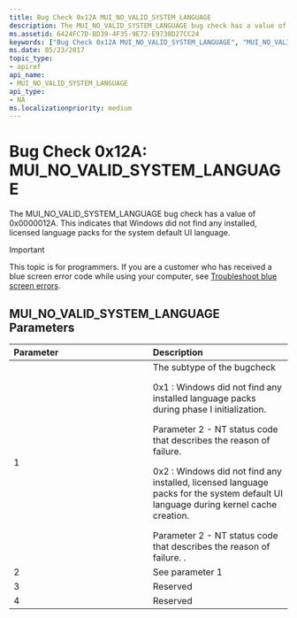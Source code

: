 ```yaml
---
title: Bug Check 0x12A MUI_NO_VALID_SYSTEM_LANGUAGE
description: The MUI_NO_VALID_SYSTEM_LANGUAGE bug check has a value of 0x0000012A. This indicates that Windows did not find any installed, licensed language packs for the system default UI language.
ms.assetid: 6424FC7D-BD39-4F35-9E72-E9730D27CC24
keywords: ["Bug Check 0x12A MUI_NO_VALID_SYSTEM_LANGUAGE", "MUI_NO_VALID_SYSTEM_LANGUAGE"]
ms.date: 05/23/2017
topic_type:
- apiref
api_name:
- MUI_NO_VALID_SYSTEM_LANGUAGE
api_type:
- NA
ms.localizationpriority: medium
---
```


# Bug Check 0x12A: MUI\_NO\_VALID\_SYSTEM\_LANGUAGE


The MUI\_NO\_VALID\_SYSTEM\_LANGUAGE bug check has a value of 0x0000012A. This indicates that Windows did not find any installed, licensed language packs for the system default UI language.

> [!IMPORTANT]
> This topic is for programmers. If you are a customer who has received a blue screen error code while using your computer, see [Troubleshoot blue screen errors](https://www.windows.com/stopcode).


## MUI\_NO\_VALID\_SYSTEM\_LANGUAGE Parameters


<table>
<colgroup>
<col width="50%" />
<col width="50%" />
</colgroup>
<thead>
<tr class="header">
<th align="left">Parameter</th>
<th align="left">Description</th>
</tr>
</thead>
<tbody>
<tr class="odd">
<td align="left">1</td>
<td align="left">The subtype of the bugcheck
<p>0x1 : Windows did not find any installed language packs during phase I initialization.</p>
Parameter 2 - NT status code that describes the reason of failure.
<p>0x2 : Windows did not find any installed, licensed language packs for the system default UI language during kernel cache creation.</p>
Parameter 2 - NT status code that describes the reason of failure.
.</td>
</tr>
<tr class="even">
<td align="left">2</td>
<td align="left">See parameter 1</td>
</tr>
<tr class="odd">
<td align="left">3</td>
<td align="left">Reserved</td>
</tr>
<tr class="even">
<td align="left">4</td>
<td align="left">Reserved</td>
</tr>
</tbody>
</table>

 

 

 




